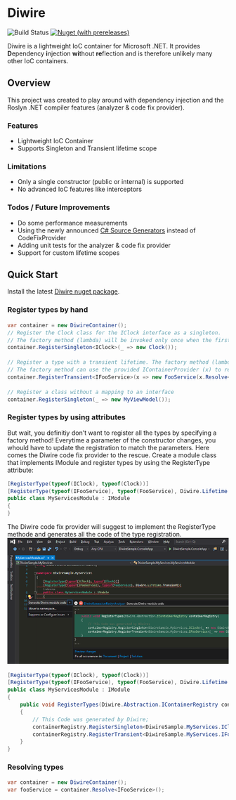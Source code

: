 # Diwire
![Build Status](https://dev.azure.com/rehmann/Diwire/_apis/build/status/Diwire%20%5BMaster%5D?branchName=master)
[![Nuget (with prereleases)](https://img.shields.io/nuget/vpre/Diwire.Container)](https://www.nuget.org/packages/Diwire.Container)

Diwire is a lightweight IoC container for Microsoft .NET. It provides **D**ependency **i**njection **wi**thout **re**flection and is therefore  unlikely many other IoC containers.

## Overview
This project was created to play around with dependency injection and the Roslyn .NET compiler features (analyzer & code fix provider).

### Features
* Lightweight IoC Container
* Supports Singleton and Transient lifetime scope

### Limitations
* Only a single constructor (public or internal) is supported
* No advanced IoC features like interceptors

### Todos / Future Improvements
* Do some performance measurements
* Using the newly announced [C# Source Generators](https://devblogs.microsoft.com/dotnet/introducing-c-source-generators/) instead of CodeFixProvider
* Adding unit tests for the analyzer & code fix provider
* Support for custom lifetime scopes

## Quick Start
Install the latest [Diwire nuget package](https://www.nuget.org/packages/Diwire.Container/).

### Register types by hand
```csharp
var container = new DiwireContainer();
// Register the Clock class for the IClock interface as a singleton.
// The factory method (lambda) will be invoked only once when the first insance of an IClock interface is requested.
container.RegisterSingleton<IClock>(_ => new Clock());

// Register a type with a transient lifetime. The factory method (lambda) will be invoked everty time, the type is resolved.
// The factory method can use the provided IContainerProvider (x) to resolve further dependencies.
container.RegisterTransient<IFooService>(x => new FooService(x.Resolve<IClock>()));

// Register a class without a mapping to an interface
container.RegisterSingleton(_ => new MyViewModel());
 ```

### Register types by using attributes
But wait, you definitiy don't want to register all the types by specifying a factory method! Everytime a parameter of the constructor changes, you whould have to update the registration to match the parameters.
Here comes the Diwire code fix provider to the rescue.
Create a module class that implements IModule and register types by using the RegisterType attribute:
```csharp
[RegisterType(typeof(IClock), typeof(Clock))]
[RegisterType(typeof(IFooService), typeof(FooService), Diwire.Lifetime.Transient)]
public class MyServicesModule : IModule
{
}
```
The Diwire code fix provider will suggest to implement the RegisterType methode and generates all the code of the type registration.
![screenshot](https://raw.githubusercontent.com/crehmann/Diwire/master/assets/screenshot-vs.png)
```csharp
[RegisterType(typeof(IClock), typeof(Clock))]
[RegisterType(typeof(IFooService), typeof(FooService), Diwire.Lifetime.Transient)]
public class MyServicesModule : IModule
{
    public void RegisterTypes(Diwire.Abstraction.IContainerRegistry containerRegistry)
    {
        // This Code was generated by Diwire;
        containerRegistry.RegisterSingleton<DiwireSample.MyServices.IClock>(_ => new DiwireSample.MyServices.Clock());
        containerRegistry.RegisterTransient<DiwireSample.MyServices.IFooService>(_ => new DiwireSample.MyServices.FooService(_.Resolve<DiwireSample.MyServices.IClock>()));
    }
}
```

### Resolving types
```csharp
var container = new DiwireContainer();
var fooService = container.Resolve<IFooService>();
```

